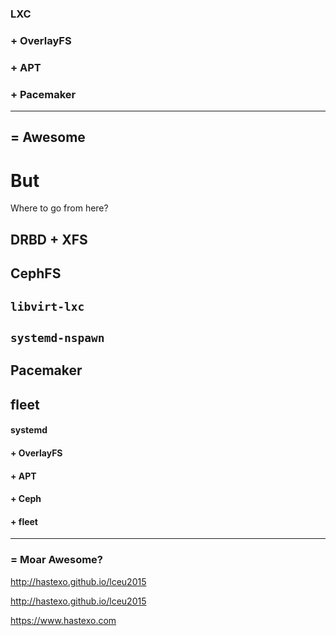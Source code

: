 ### LXC
### + OverlayFS
### + APT
### + Pacemaker
--------
## = Awesome <!-- .element class="fragment" -->


# But
Where to go from here?


## DRBD + XFS <!-- .element: class="fragment current-visible" -->
## CephFS <!-- .element: class="fragment current-visible" -->


## `libvirt-lxc` <!-- .element class="fragment current-visible" -->
## `systemd-nspawn` <!-- .element class="fragment current-visible" -->


## Pacemaker <!-- .element class="fragment current-visible" -->
## fleet <!-- .element class="fragment current-visible" -->


<!-- .slide: data-background-image="images/stack-future.svg" data-background-size="contain" -->


#### systemd
#### + OverlayFS
#### + APT
#### + Ceph
#### + fleet
--------
### = Moar Awesome? <!-- .element class="fragment" -->


<!-- .slide: data-background-image="images/by-sa.svg" data-background-size="contain" -->
http://hastexo.github.io/lceu2015

http://hastexo.github.io/lceu2015


<!-- .slide: data-background-image="images/hastexo-logo.svg" data-background-size="contain" -->
https://www.hastexo.com
